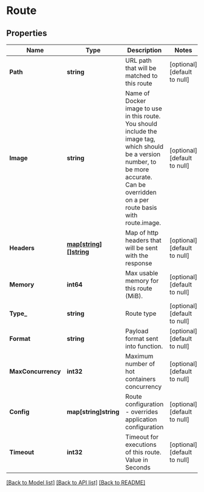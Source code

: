 # Route

## Properties
Name | Type | Description | Notes
------------ | ------------- | ------------- | -------------
**Path** | **string** | URL path that will be matched to this route | [optional] [default to null]
**Image** | **string** | Name of Docker image to use in this route. You should include the image tag, which should be a version number, to be more accurate. Can be overridden on a per route basis with route.image. | [optional] [default to null]
**Headers** | [**map[string][]string**](array.md) | Map of http headers that will be sent with the response | [optional] [default to null]
**Memory** | **int64** | Max usable memory for this route (MiB). | [optional] [default to null]
**Type_** | **string** | Route type | [optional] [default to null]
**Format** | **string** | Payload format sent into function. | [optional] [default to null]
**MaxConcurrency** | **int32** | Maximum number of hot containers concurrency | [optional] [default to null]
**Config** | **map[string]string** | Route configuration - overrides application configuration | [optional] [default to null]
**Timeout** | **int32** | Timeout for executions of this route. Value in Seconds | [optional] [default to null]

[[Back to Model list]](../README.md#documentation-for-models) [[Back to API list]](../README.md#documentation-for-api-endpoints) [[Back to README]](../README.md)


